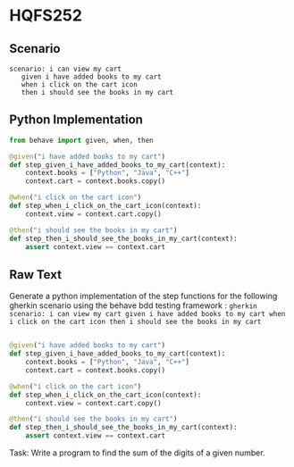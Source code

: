 # HQFS252
## Scenario
```gherkin
scenario: i can view my cart 
   given i have added books to my cart 
   when i click on the cart icon 
   then i should see the books in my cart
```


## Python Implementation
```python
from behave import given, when, then

@given("i have added books to my cart")
def step_given_i_have_added_books_to_my_cart(context):
    context.books = ["Python", "Java", "C++"]
    context.cart = context.books.copy()

@when("i click on the cart icon")
def step_when_i_click_on_the_cart_icon(context):
    context.view = context.cart.copy()

@then("i should see the books in my cart")
def step_then_i_should_see_the_books_in_my_cart(context):
    assert context.view == context.cart
```


## Raw Text
Generate a python implementation of the step functions for the following gherkin scenario using the behave bdd testing framework : ```gherkin scenario: i can view my cart given i have added books to my cart when i click on the cart icon then i should see the books in my cart ```



```python from behave import given, when, then

@given("i have added books to my cart")
def step_given_i_have_added_books_to_my_cart(context):
    context.books = ["Python", "Java", "C++"]
    context.cart = context.books.copy()

@when("i click on the cart icon")
def step_when_i_click_on_the_cart_icon(context):
    context.view = context.cart.copy()

@then("i should see the books in my cart")
def step_then_i_should_see_the_books_in_my_cart(context):
    assert context.view == context.cart
```

Task: Write a program to find the sum of the digits of a given number.
